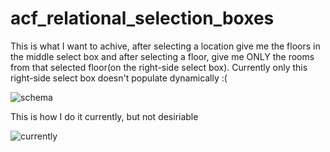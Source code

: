 # acf_relational_selection_boxes

This is what I want to achive, after selecting a location give me the floors in the middle select box and after selecting a floor, give me ONLY the rooms from that selected floor(on the right-side select box). Currently only this right-side select box doesn't populate dynamically :(

![schema](https://user-images.githubusercontent.com/41784624/43316762-fc78254c-91a2-11e8-9453-4df01ca8f07c.png)


This is how I do it currently, but not desiriable

![currently](https://user-images.githubusercontent.com/41784624/43317719-9e22979e-91a6-11e8-99ff-6f0bb0f02b28.png)
